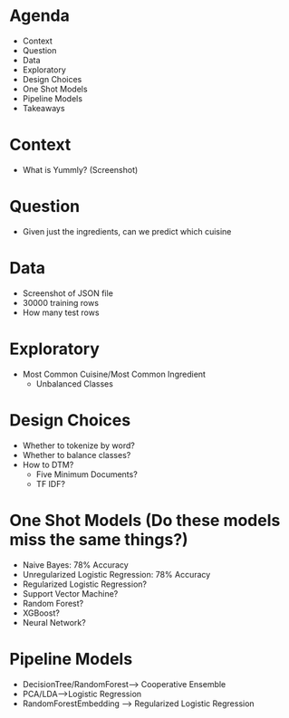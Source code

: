# Agenda
- Context
- Question
- Data
- Exploratory
- Design Choices
- One Shot Models
- Pipeline Models
- Takeaways

# Context
- What is Yummly? (Screenshot)

# Question
- Given just the ingredients, can we predict which cuisine

# Data
- Screenshot of JSON file
- 30000 training rows
- How many test rows

# Exploratory
- Most Common Cuisine/Most Common Ingredient
  - Unbalanced Classes

# Design Choices
- Whether to tokenize by word?
- Whether to balance classes?
- How to DTM?
  - Five Minimum Documents?
  - TF IDF? 

# One Shot Models (Do these models miss the same things?)
- Naive Bayes: 78% Accuracy
- Unregularized Logistic Regression: 78% Accuracy
- Regularized Logistic Regression?
- Support Vector Machine?
- Random Forest?
- XGBoost? 
- Neural Network?

# Pipeline Models
- DecisionTree/RandomForest--> Cooperative Ensemble
- PCA/LDA-->Logistic Regression
- RandomForestEmbedding --> Regularized Logistic Regression
